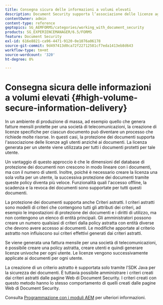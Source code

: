 ```yaml
---
title: Consegna sicura delle informazioni a volumi elevati
description: Document Security supporta l’associazione delle licenze agli utenti, anziché ai documenti negli ambienti di produzione di massa.
contentOwner: admin
content-type: reference
geptopics: SG_AEMFORMS/categories/working_with_document_security
products: SG_EXPERIENCEMANAGER/6.5/FORMS
feature: Document Security
exl-id: 616e8821-ca96-4471-9120-0e1076a06178
source-git-commit: 9d497413d0ca72f22712581cf7eda1413eb8d643
workflow-type: tm+mt
source-wordcount: '320'
ht-degree: 0%

---
```


# Consegna sicura delle informazioni a volumi elevati {#high-volume-secure-information-delivery}

In un ambiente di produzione di massa, ad esempio quello che genera fatture mensili protette per una società di telecomunicazioni, la creazione di licenze specifiche per ciascun documento può diventare un processo che richiede molte risorse. In questi casi, la protezione dei documenti supporta l&#39;associazione delle licenze agli utenti anziché ai documenti. La licenza generata per un utente viene utilizzata per tutti i documenti protetti per tale utente.

Un vantaggio di questo approccio è che le dimensioni del database di protezione dei documenti non crescono in modo lineare con i documenti, ma con il numero di utenti. Inoltre, poiché è necessario creare la licenza una sola volta per un utente, la successiva protezione dei documenti tramite queste policy diventa più veloce. Funzionalità quali l&#39;accesso offline, la scadenza e la revoca dei documenti sono supportate per tutti questi documenti.

La protezione dei documenti supporta anche Criteri astratti. I criteri astratti sono modelli di criteri che contengono tutti gli attributi dei criteri, ad esempio le impostazioni di protezione dei documenti e i diritti di utilizzo, ma non contengono un elenco di entità principali. Gli amministratori possono creare un numero qualsiasi di criteri dalla policy astratta con entità diverse che devono avere accesso ai documenti. Le modifiche apportate al criterio astratto non influiscono sui criteri effettivi generati dai criteri astratti.

Se viene generata una fattura mensile per una società di telecomunicazioni, è possibile creare una policy astratta, creare utenti e quindi generare licenze univoche per ogni utente. Le licenze vengono successivamente applicate ai documenti per ogni utente.

La creazione di un criterio astratto è supportata solo tramite l’SDK Java per la sicurezza dei documenti. È tuttavia possibile amministrare i criteri creati dai criteri astratti dalle pagine Web di Document Security. I criteri creati con questo metodo hanno lo stesso comportamento di quelli creati dalle pagine Web di Document Security.

Consulta [Programmazione con i moduli AEM](https://www.adobe.com/go/learn_aemforms_programming_63) per ulteriori informazioni.
